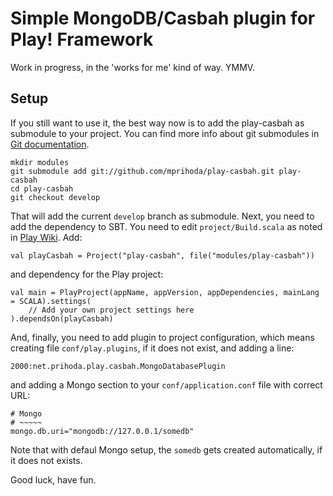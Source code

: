 # Simple MongoDB/Casbah plugin for Play! Framework

Work in progress, in the 'works for me' kind of way. YMMV.

## Setup

If you still want to use it, the best way now is to add the play-casbah as submodule to your project. You can find more
info about git submodules in [Git documentation](http://git-scm.com/book/en/Git-Tools-Submodules).

    mkdir modules
    git submodule add git://github.com/mprihoda/play-casbah.git play-casbah
    cd play-casbah
    git checkout develop

That will add the current `develop` branch as submodule. Next, you need to add the dependency to SBT. You need to edit
`project/Build.scala` as noted in [Play Wiki](https://github.com/playframework/Play20/wiki/SBTSubProjects). Add:

    val playCasbah = Project("play-casbah", file("modules/play-casbah"))

and dependency for the Play project:

    val main = PlayProject(appName, appVersion, appDependencies, mainLang = SCALA).settings(
        // Add your own project settings here
    ).dependsOn(playCasbah)

And, finally, you need to add plugin to project configuration, which means creating file `conf/play.plugins`, if it does
not exist, and adding a line:

    2000:net.prihoda.play.casbah.MongoDatabasePlugin

and adding a Mongo section to your `conf/application.conf` file with correct URL:

    # Mongo
    # ~~~~~
    mongo.db.uri="mongodb://127.0.0.1/somedb"

Note that with defaul Mongo setup, the `somedb` gets created automatically, if it does not exists.

Good luck, have fun.